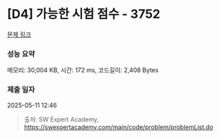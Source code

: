 # [D4] 가능한 시험 점수 - 3752 

[문제 링크](https://swexpertacademy.com/main/code/problem/problemDetail.do?contestProbId=AWHPkqBqAEsDFAUn) 

### 성능 요약

메모리: 30,004 KB, 시간: 172 ms, 코드길이: 2,408 Bytes

### 제출 일자

2025-05-11 12:46



> 출처: SW Expert Academy, https://swexpertacademy.com/main/code/problem/problemList.do